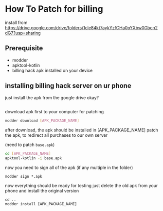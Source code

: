 # How To Patch for billing 

install from https://drive.google.com/drive/folders/1cle84kt7aykYzfCHa0pYXbw0Gbcn2dG7?usp=sharing
## Prerequisite
- modder
- apktool-kotlin
- billing hack apk installed on your device


## installing billing hack server on ur phone

just install the apk from the google drive okay?



## 


download apk first to your computer for patching
```sh
modder download [APK_PACKAGE_NAME]
```

after download, the apk should be installed in [APK_PACKAGE_NAME]
patch the apk, to redirect all purchases to our own server

(need to patch `base.apk`)
```sh
cd [APK_PACKAGE_NAME]
apktool-kotlin -i base.apk
```

now you need to sign all of the apk (if any multiple in the folder)

```
modder sign *.apk
```

now everything should be ready for testing
just delete the old apk from your phone
and install the original version

```
cd ..
modder install [APK_PACKAGE_NAME]
```
